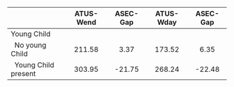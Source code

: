 
|                      |    ATUS-Wend |     ASEC-Gap |    ATUS-Wday |     ASEC-Gap |
| -------------------- | :----------: | :----------: | :----------: | :----------: |
| Young Child          |              |              |              |              |
| &nbsp;&nbsp;No young Child |       211.58 |         3.37 |       173.52 |         6.35 |
| &nbsp;&nbsp;Young Child present |       303.95 |       -21.75 |       268.24 |       -22.48 |


